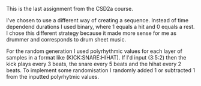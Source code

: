 This is the last assignment from the CSD2a course. 

I've chosen to use a different way of creating a sequence. Instead of time dependend durations I used binary, where 1 equals a hit and 0 equals a rest. I chose this different strategy because it made more sense for me as drummer and corresponds to drum sheet music.

For the random generation I used polyrhythmic values for each layer of samples in a format like (KICK:SNARE:HIHAT). If I'd input (3:5:2) then the kick plays every 3 beats, the snare every 5 beats and the hihat every 2 beats. To implement some randomisation I randomly added 1 or subtracted 1 from the inputted polyrhytmic values.
